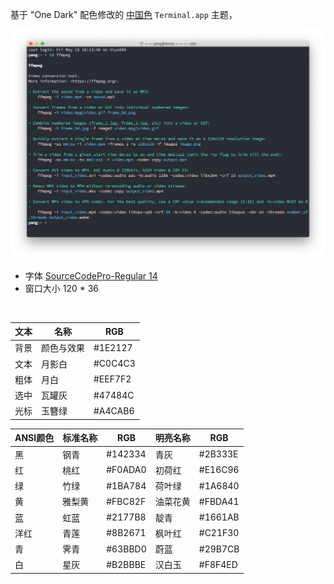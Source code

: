 
基于 "One Dark" 配色修改的 [中国色](http://zhongguose.com) `Terminal.app` 主题，

![](https://github.com/ykqmain/Config/blob/master/Terminal/Terminal.png)

* 字体 [SourceCodePro-Regular 14](https://github.com/adobe-fonts/source-code-pro)
* 窗口大小 120 * 36

<br> 

| 文本  |    名称   |    RGB   |
| ----  |   ----   |   ----   |
| 背景  | 颜色与效果 |  #1E2127 |
| 文本  |   月影白   | #C0C4C3 |
| 粗体  |   月白     | #EEF7F2 |
| 选中  |   瓦罐灰   | #47484C |
| 光标  |   玉簪绿   | #A4CAB6 |


| ANSI颜色 | 标准名称 |   RGB   | 明亮名称  |   RGB    |
|  ----   |  ----   |   ----   |  ----    |   ----   | 
|   黑    |   钢青   | #142334  |  青灰    | #2B333E  |
|   红    |   桃红   | #F0ADA0  |  初荷红  | #E16C96  |
|   绿    |   竹绿   | #1BA784  |  荷叶绿  | #1A6840  |
|   黄    |   雅梨黄 | #FBC82F  |  油菜花黄 | #FBDA41  |
|   蓝    |   虹蓝   | #2177B8  |  靛青    | #1661AB  |
|   洋红  |   青莲   | #8B2671  |  枫叶红  |  #C21F30 |
|   青    |   霁青   | #63BBD0  |  蔚蓝    | #29B7CB  |
|   白    |   星灰  | #B2BBBE |  汉白玉  |  #F8F4ED |


<br>


